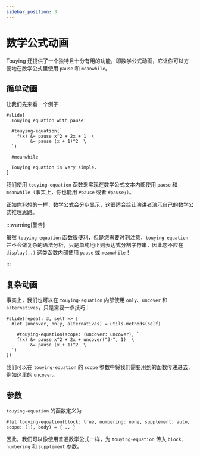 ```yaml
---
sidebar_position: 3
---
```


# 数学公式动画

Touying 还提供了一个独特且十分有用的功能，即数学公式动画，它让你可以方便地在数学公式里使用 `pause` 和 `meanwhile`。

## 简单动画

让我们先来看一个例子：

```typst
#slide[
  Touying equation with pause:

  #touying-equation(`
    f(x) &= pause x^2 + 2x + 1  \
         &= pause (x + 1)^2  \
  `)

  #meanwhile

  Touying equation is very simple.
]
```

我们使用 `touying-equation` 函数来实现在数学公式文本内部使用 `pause` 和 `meanwhile`（事实上，你也能用 `#pause` 或者 `#pause;`）。

正如你料想的一样，数学公式会分步显示，这很适合给让演讲者演示自己的数学公式推理思路。

:::warning[警告]

虽然 `touying-equation` 函数很便利，但是您需要时刻注意，`touying-equation` 并不会做复杂的语法分析，只是单纯地正则表达式分割字符串，因此您不应在 `display(..)` 这类函数内部使用 `pause` 或 `meanwhile`！

:::


## 复杂动画

事实上，我们也可以在 `touying-equation` 内部使用 `only`、`uncover` 和 `alternatives`，只是需要一点技巧：

```typst
#slide(repeat: 3, self => [
  #let (uncover, only, alternatives) = utils.methods(self)

    #touying-equation(scope: (uncover: uncover), `
    f(x) &= pause x^2 + 2x + uncover("3-", 1)  \
         &= pause (x + 1)^2  \
  `)
])
```

我们可以在 `touying-equation` 的 `scope` 参数中将我们需要用到的函数传递进去，例如这里的 `uncover`。


## 参数

`touying-equation` 的函数定义为

```typst
#let touying-equation(block: true, numbering: none, supplement: auto, scope: (:), body) = { .. }
```

因此，我们可以像使用普通数学公式一样，为 `touying-equation` 传入 `block`、`numbering` 和 `supplement` 参数。